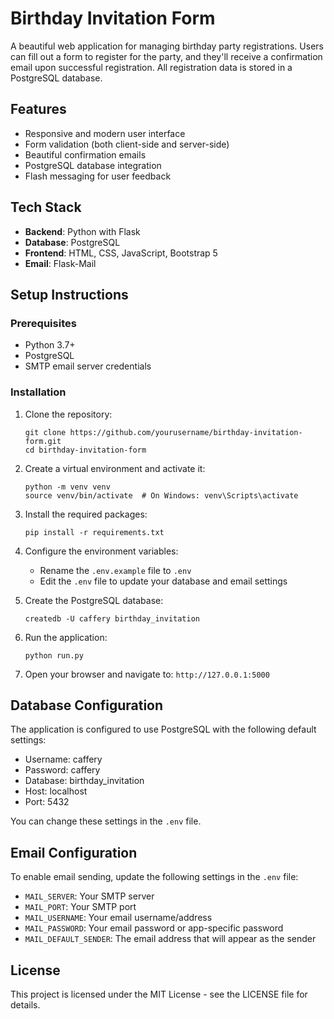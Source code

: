 # Birthday Invitation Form

A beautiful web application for managing birthday party registrations. Users can fill out a form to register for the party, and they'll receive a confirmation email upon successful registration. All registration data is stored in a PostgreSQL database.

## Features

- Responsive and modern user interface
- Form validation (both client-side and server-side)
- Beautiful confirmation emails
- PostgreSQL database integration
- Flash messaging for user feedback

## Tech Stack

- **Backend**: Python with Flask
- **Database**: PostgreSQL
- **Frontend**: HTML, CSS, JavaScript, Bootstrap 5
- **Email**: Flask-Mail

## Setup Instructions

### Prerequisites

- Python 3.7+
- PostgreSQL
- SMTP email server credentials

### Installation

1. Clone the repository:
   ```
   git clone https://github.com/yourusername/birthday-invitation-form.git
   cd birthday-invitation-form
   ```

2. Create a virtual environment and activate it:
   ```
   python -m venv venv
   source venv/bin/activate  # On Windows: venv\Scripts\activate
   ```

3. Install the required packages:
   ```
   pip install -r requirements.txt
   ```

4. Configure the environment variables:
   - Rename the `.env.example` file to `.env` 
   - Edit the `.env` file to update your database and email settings

5. Create the PostgreSQL database:
   ```
   createdb -U caffery birthday_invitation
   ```

6. Run the application:
   ```
   python run.py
   ```

7. Open your browser and navigate to: `http://127.0.0.1:5000`

## Database Configuration

The application is configured to use PostgreSQL with the following default settings:
- Username: caffery
- Password: caffery
- Database: birthday_invitation
- Host: localhost
- Port: 5432

You can change these settings in the `.env` file.

## Email Configuration

To enable email sending, update the following settings in the `.env` file:
- `MAIL_SERVER`: Your SMTP server
- `MAIL_PORT`: Your SMTP port
- `MAIL_USERNAME`: Your email username/address
- `MAIL_PASSWORD`: Your email password or app-specific password
- `MAIL_DEFAULT_SENDER`: The email address that will appear as the sender

## License

This project is licensed under the MIT License - see the LICENSE file for details. 